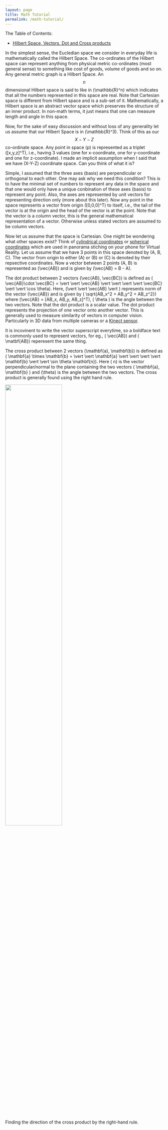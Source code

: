 ```yaml
---
layout: page
title: Math Tutorial
permalink: /math-tutorial/
---
```

The Table of Contents:

- [Hilbert Space, Vectors, Dot and Cross products](#hilbert)


<a name='hilbert'></a>
In the simplest sense, the Eucledian space we consider in everyday life is mathematically called the Hilbert Space. The co-ordinates of the Hilbert space can represent anything from physical metric co-ordinates (most general sense) to something like cost of goods, volume of goods and so on. Any general metric graph is a Hilbert Space. An $$n$$ dimensional Hilbert space is said to like in \(\mathbb{R}^n\) which indicates that all the numbers represented in this space are real. Note that Cartesian space is different from Hilbert space and is a sub-set of it. Mathematically, a Hilbert space is an abstract vector space which preserves the structure of an inner product. In non-math terms, it just means that one can measure length and angle in this space. 

Now, for the sake of easy discussion and without loss of any generality let us assume that our Hilbert Space is in \(\mathbb{R}^3\). Think of this as our $$X-Y-Z$$ co-ordinate space. Any point in space \(p\) is represented as a triplet \([x,y,z]^T\), i.e., having 3 values (one for x-coordinate, one for y-coordinate and one for z-coordinate). I made an implicit assumption when I said that we have \(X-Y-Z\) coordinate space. Can you think of what it is?

Simple, I assumed that the three axes (basis) are perpendicular or orthogonal to each other. One may ask why we need this condition? This is to have the minimal set of numbers to represent any data in the space and that one would only have a unique conbination of these axes (basis) to represent any point. Also, the axes are represented by unit vectors for representing direction only (more about this later). Now any point in the space represents a vector from origin \([0,0,0]^T\) to itself, i.e., the tail of the vector is at the origin and the head of the vector is at the point. Note that the vector is a column vector, this is the general mathematical representation of a vector. Otherwise unless stated vectors are assumed to be column vectors. 

Now let us assume that the space is Cartesian. One might be wondering what other spaces exist? Think of [cylindrical coordinates](http://mathworld.wolfram.com/CylindricalCoordinates.html) or [spherical coordinates](http://mathworld.wolfram.com/SphericalCoordinates.html) which are used in panorama stiching on your phone for Virtual Reality. Let us assume that we have 3 points in this space denoted by \(A, B, C\). The vector from origin to either \(A\) or \(B\) or \(C\) is denoted by their repsective coordinates. Now a vector between 2 points \(A, B\) is represented as \(\vec{AB}\) and is given by \(\vec{AB} = B - A\). 

The dot product between 2 vectors \(\vec{AB}, \vec{BC}\) is defined as \( \vec{AB}\cdot \vec{BC} = \vert \vert \vec{AB} \vert \vert \vert \vert \vec{BC} \vert \vert \cos \theta\). Here, \(\vert \vert \vec{AB} \vert \) represents norm of the vector \(\vec{AB}\) and is given by \( \sqrt{AB_x^2 + AB_y^2 + AB_z^2}\) where \(\vec{AB} = [AB_x, AB_y, AB_z]^T\), \( \theta \) is the angle between the two vectors. Note that the dot product is a scalar value. The dot product represents the projection of one vector onto another vector. This is generally used to measure similarity of vectors in computer vision. Particularly in 3D data from multiple cameras or a [Kinect sensor](https://en.wikipedia.org/wiki/Kinect). 

It is incovinent to write the vector superscript everytime, so a boldface text is commonly used to represent vectors, for eg., \( \vec{AB}\) and \( \matbf{AB}\) reperesent the same thing. 

The cross product between 2 vectors \(\mathbf{a}, \mathbf{b}\) is defined as \( \mathbf{a} \times \mathbf{b} = \vert \vert \mathbf{a} \vert \vert \vert \vert \mathbf{b} \vert \vert \sin \theta \mathbf{n}\). Here \( n\) is the vector perpendicular/normal to the plane containing the two vectors \( \mathbf{a}, \mathbf{b} \) and \(\theta\) is the angle between the two vectors. The cross product is generally found using the right hand rule. 

<div class="fig figleft fighighlight">
  <img src="/assets/mat/crossprodct.png" width="60%">
  <div class="figcaption">
    Finding the direction of the cross product by the right-hand rule.
  </div>
  <div style="clear:both;"></div>
</div>